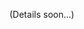 <!-- 
.. title: Solar Imaging
.. slug: index
.. date: 2014-09-25 21:02:12 UTC-05:00
.. tags: 
.. link: 
.. description: 
.. type: text
-->

(Details soon...)